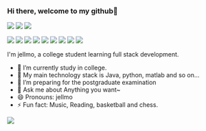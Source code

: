 ### Hi there, welcome to my github👋

[![](https://img.shields.io/badge/IDE-Visual%20Studio%20Code-blue?style=flat-square&logo=visual-studio-code&logoColor=ffffff)](https://code.visualstudio.com/)
[![](https://img.shields.io/badge/Intellij-Idea-blue?style=flat-square&logo=intellijidea&logoColor=000000)](https://www.jetbrains.com/idea/)
[![](https://img.shields.io/badge/IDE-PyCharm-blue?style=flat-square&logo=jetbrains&logoColor=ffffff)](https://www.jetbrains.com/pycharm/)

[![](https://img.shields.io/badge/-Java-007396?style=flat-square&logo=java&logoColor=ffffff)](https://www.java.com/)
[![](https://img.shields.io/badge/-C++-269539?style=flat-square&logo=c%2B%2B&logoColor=ffffff)](https://www.cplusplus.com/)
[![](https://img.shields.io/badge/-Python-3776AB?style=flat-square&logo=python&logoColor=ffffff)](https://www.python.org/)
[![](https://img.shields.io/badge/-JavaScript-f7e018?style=flat-square&logo=javascript&logoColor=white)](https://www.ecma-international.org/)
[![](https://img.shields.io/badge/-Vue.js-4fc08d?style=flat-square&logo=vue.js&logoColor=ffffff)](https://vuejs.org/)
[![](https://img.shields.io/badge/-Spring-6DB33F?style=flat-square&logo=spring&logoColor=white)](https://spring.io/projects/spring-framework/)
[![](https://img.shields.io/badge/-Docker-2496ED?style=flat-square&logo=docker&logoColor=ffffff)](https://www.docker.com/)
[![](https://img.shields.io/badge/-MySQL-003545?style=flat-square&logo=mysql&logoColor=white)](https://www.mysql.com/)
[![](https://img.shields.io/badge/-Redis-dc382d?style=flat-square&logo=redis&logoColor=white)](https://redis.io/)

I'm jellmo, a college student learning full stack development.

- 🔭 I’m currently study in college.
- 🌱 My main technology stack is Java, python, matlab and so on...
- 👯 I’m preparing for the postgraduate examination
- 💬 Ask me about Anything you want~
- 😄 Pronouns: jellmo
- ⚡ Fun fact: Music, Reading, basketball and chess.

<p align="center"> 
    <img align="left" src="https://github-readme-stats.vercel.app/api?username=jellmo&show_icons=true&hide=prs,issues&count_private=true">
</p>


<!---
jellmo/jellmo is a ✨ special ✨ repository because its `README.md` (this file) appears on your GitHub profile.
You can click the Preview link to take a look at your changes.
--->
